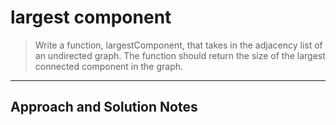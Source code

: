 # largest component
> Write a function, largestComponent, that takes in the adjacency list of an undirected graph. The function should return the size of the largest connected component in the graph. 


-----

## Approach and Solution Notes

